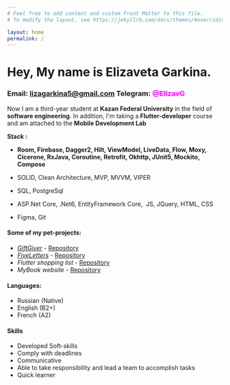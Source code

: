 ```yaml
---
# Feel free to add content and custom Front Matter to this file.
# To modify the layout, see https://jekyllrb.com/docs/themes/#overriding-theme-defaults

layout: home
permalink: /
---
```

<h1>Hey, My name is Elizaveta Garkina.</h1>
<h3>Email: <strong><a href="mailto:lizagarkina5@gmail.com">lizagarkina5@gmail.com</a> </strong><strong>Telegram:</strong> <span style="color: #ff00ff;"><strong>@ElizavG</strong></span></h3>
<p>Now I am a third-year student at <strong>Kazan Federal University</strong> in the field of <strong>software engineering</strong>. In addition, I'm taking a<strong> Flutter-developer</strong> course and am attached to the <strong>Mobile Development Lab</strong></p>
<p><strong>Stack :</strong></p>
<ul>
<li>
<p><strong>Room, Firebase, Dagger2, Hilt, ViewModel, LiveData, Flow, Moxy, Cicerone, RxJava, Coroutine, Retrofit, Okhttp, JUnit5, Mockito, Compose</strong></p>
</li>
<li>
<p><span style="font-weight: 400;">SOLID, Clean Architecture, MVP, MVVM, VIPER</span></p>
</li>
<li>
<p><span style="font-weight: 400;">SQL, PostgreSql</span></p>
</li>
<li>
<p><span style="font-weight: 400;">ASP.Net Core, .Net6, EntityFramework Core,&nbsp; JS, JQuery, HTML, CSS</span></p>
</li>
<li>
<p><span style="font-weight: 400;">Figma, Git</span></p>
</li>
</ul>
<h4>Some of my pet-projects:</h4>
<ul>
<li><a href="/giftGiver"><em>GiftGiver</em></a> - <a href="https://github.com/Elizav555/GiftGiver">Repository</a></li>
<li><a href="/fiveLetters"><em>FiveLetters</em></a> - <a href="https://github.com/Elizav555/FiveLetters">Repository</a></li>
<li><em>Flutter shopping list</em> - <a href="https://github.com/Elizav555/Firebase">Repository</a></li>
<li><em>MyBook website</em> - <a href="https://github.com/Elizav555/MyBook">Repository</a></li>
</ul>
<h4>Languages:</h4>
<ul>
<li>Russian (Native)</li>
<li>English (B2+)</li>
<li>French (A2)</li>
</ul>
<h4>Skills</h4>
<ul>
<li>Developed Soft-skills</li>
<li>Comply with deadlines</li>
<li>Communicative</li>
<li>Able to take responsibility and lead a team to accomplish tasks</li>
<li>Quick learner</li>
</ul>